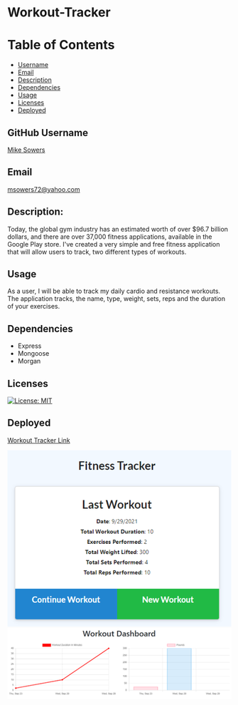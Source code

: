 # Workout-Tracker

# Table of Contents
- [Username](#username)
- [Email](#emial)
- [Description](#description)
- [Dependencies](#dependencies)
- [Usage](#usage)
- [Licenses](#licenses)
- [Deployed](#deployed)


## GitHub Username
[Mike Sowers](https://github.com/msowers72)

## Email
<msowers72@yahoo.com>

## Description:
Today, the global gym industry has an estimated worth of over $96.7 billion dollars, 
and there are over 37,000 fitness applications, available in the Google Play store.
I've created a very simple and free fitness application that will allow users to track,
two different types of workouts. 

## Usage
As a user, I will be able to track my daily cardio and resistance workouts.
The application tracks, the name, type, weight, sets, reps and the duration of
your exercises.

## Dependencies
* Express
* Mongoose
* Morgan
   

## Licenses 
[![License: MIT](https://img.shields.io/badge/License-MIT-yellow.svg)](https://opensource.org/licenses/MIT)
<!-- ![Tux, the Linux mascot](https://img.shields.io/badge/License-MIT-green) -->
  
 ## Deployed
 [Workout Tracker Link](https://young-retreat-50235.herokuapp.com/?id=614d1e2bf18c4e0016de5bcc)
 
 
 ![images](./assets/screenshots/Capture.PNG) 
 ![images](./assets/screenshots/Capture2.PNG) 


